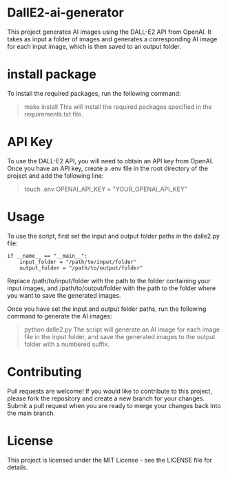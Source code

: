 # DallE2-ai-generator
This project generates AI images using the DALL-E2 API from OpenAI. It takes as input a folder of images and generates a corresponding AI image for each input image, which is then saved to an output folder.
# install package 
To install the required packages, run the following command:

> make install 
This will install the required packages specified in the requirements.txt file.

# API Key
To use the DALL-E2 API, you will need to obtain an API key from OpenAI. Once you have an API key, create a .env file in the root directory of the project and add the following line:

> touch .env
> OPENAI_API_KEY = "YOUR_OPENAI_API_KEY"


# Usage
To use the script, first set the input and output folder paths in the dalle2.py file:

```
if __name__ == "__main__":
    input_folder = "/path/to/input/folder"
    output_folder = "/path/to/output/folder"
```
Replace /path/to/input/folder with the path to the folder containing your input images, and /path/to/output/folder with the path to the folder where you want to save the generated images.

Once you have set the input and output folder paths, run the following command to generate the AI images:

> python dalle2.py
The script will generate an AI image for each image file in the input folder, and save the generated images to the output folder with a numbered suffix.

# Contributing
Pull requests are welcome! If you would like to contribute to this project, please fork the repository and create a new branch for your changes. Submit a pull request when you are ready to merge your changes back into the main branch.

# License
This project is licensed under the MIT License - see the LICENSE file for details.